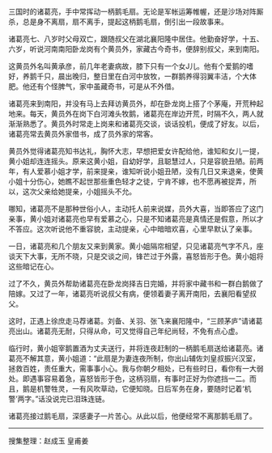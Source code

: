 # 

三国时的诸葛亮，手中常挥动一柄鹅毛扇。无论是军帐运筹帷幄，还是沙场对阵厮杀，总是身不离扇，扇不离手，提起这柄鹅毛扇，倒引出一段故事来。

诸葛亮七、八岁时父母双亡，跟随叔父在湖北襄阳隆中居住。他勤奋好学，十五、六岁，听说河南南阳卧龙岗有个黄员外，家藏古今奇书，便辞别叔父，来到南阳。

这黄员外名叫黄承彦，前几年老妻病故，膝下只有一个女J儿。他有个爱鹅的嗜好，养鹅千只，晨出晚归，整日里在白河中放牧，一群鹅养得羽翼丰洁，个大体肥。他还有个怪脾气，家中虽藏奇书，可是从不外借。

诸葛亮来到南阳，并没有马上去拜访黄员外，却在卧龙岗上搭了个茅庵，开荒种起地来。每天，黄员外在岗下白河滩头牧鹅，诸葛亮在岸边开荒，时隔不久，两人就渐渐熟悉了。黄员外时常走上岗来和诸葛亮交谈，谈话投机，便成了好友。以后，诸葛亮常去黄员外家借书，成了员外家的常客。

黄员外觉得诸葛亮知书达礼，胸怀大志，早想把爱女许配给他，谁知和女儿一提，黄小姐却连连摇头。原来这黄小姐，自幼好学，且聪慧过人，只是容貌丑陋。前两年，有人爱慕小姐才学，前来提亲，谁知听说小姐丑陋，没有几日又来退亲，使黄小姐十分伤心，她瞧不起世那些重色轻才之徒，宁肯不嫁，也不愿再被捉弄，所以，这次父亲给她提亲，小姐摇头不允。

哪知，诸葛亮不是那种世俗小人，主动托人前来说媒，员外大喜，当即答应了这门亲事，黄小姐对诸葛亮也早有爱慕之心，只是不知诸葛亮是真情还是假意，所以才不答应。这次听说他不重容貌，主动提亲，心中暗暗欢喜，心里早默认了亲事。

一日，诸葛亮和几个朋友又来到黄家。黄小姐隔帘相望，只见诸葛亮气字不凡，座谈天下大事，无所不晓，只是交谈之间，锋芒过于外露，喜怒皆形于色。黄小姐将这些暗记在心。

过了不久，黄员外帮助诸葛亮在卧龙岗择吉日完婚，并将家中藏书和一群白鹅做了陪嫁。又过了一年，诸葛亮听说叔父有病，便领着妻子离开南阳，去襄阳看望叔父。

这时，正遇上徐庶走马荐诸葛。刘备、关羽、张飞来襄阳隆中，“三顾茅庐”请诸葛亮出山。诸葛亮无耐，只得从命，可又觉得自己年纪尚轻，不免有点心虚。

临行时，黄小姐宰鹅置酒为丈夫送行，并将连夜赶制的一柄鹅毛扇送给诸葛亮。诸葛亮不解其意，黄小姐道：“此扇是为妻连夜所制，你出山辅佐刘皇叔振兴汉室，拯救百姓，责任重大，需事事小心。我与你朝夕相处，已有些时日，看你有一大弱处。即遇事容易着急，喜怒皆形于色，这柄羽扇，有事时正好为你遮挡一二。而且，鹅是机警牲灵，一有风吹草动，它便知晓。日后军务在身，要随时记着‘机警’两字。”话没说完已泪珠连链。

诸葛亮接过鹅毛扇，深感妻子一片苦心。从此以后，他便经常不离那鹅毛扇了。

---

搜集整理：赵成玉 皇甫姜
